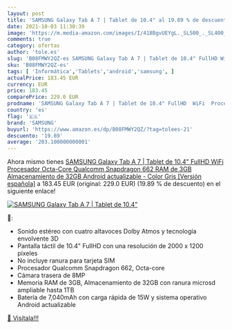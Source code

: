 ```yaml
---
layout: post
title: 'SAMSUNG Galaxy Tab A 7 | Tablet de 10.4" al 19.89 % de descuento'
date: 2021-10-03 11:30:39
image: 'https://m.media-amazon.com/images/I/418BgvUEYgL._SL500_._SL400_.jpg'
comments: true
category: ofertas
author: 'tole.es'
slug: 'B08FMWY2QZ-es SAMSUNG Galaxy Tab A 7 | Tablet de 10.4" FullHD WiFi...'
sku: 'B08FMWY2QZ-es'
tags: [ 'Informática','Tablets','android','samsung', ]
actualPrice: 183.45 EUR
currency: EUR
price: 183.45
comparePrice: 229.0 EUR
prodname: 'SAMSUNG Galaxy Tab A 7 | Tablet de 10.4" FullHD  WiFi  Procesador Octa-Core Qualcomm Snapdragon 662  RAM de 3GB  Almacenamiento de 32GB  Android actualizable  - Color Gris [Versión española]'
country: 'es'
flag: '🇪🇸'
brand: 'SAMSUNG'
buyurl: 'https://www.amazon.es/dp/B08FMWY2QZ/?tag=tolees-21'
descuento: '19.89'
average: '203.100000000001'
---
```


Ahora mismo tienes [SAMSUNG Galaxy Tab A 7 | Tablet de 10.4" FullHD  WiFi  Procesador Octa-Core Qualcomm Snapdragon 662  RAM de 3GB  Almacenamiento de 32GB  Android actualizable  - Color Gris [Versión española]](https://www.amazon.es/dp/B08FMWY2QZ/?tag=tolees-21) a 183.45 EUR (original: 229.0 EUR) (19.89 %  de descuento) en el siguiente enlace!

[![SAMSUNG Galaxy Tab A 7 | Tablet de 10.4"](https://m.media-amazon.com/images/I/418BgvUEYgL._SL500_._SL400_.jpg)](https://www.amazon.es/dp/B08FMWY2QZ/?tag=tolees-21)

🔎:

- Sonido estéreo con cuatro altavoces Dolby Atmos y tecnología envolvente 3D
- Pantalla táctil de 10.4" FullHD con una resolución de 2000 x 1200 píxeles
- No incluye ranura para tarjeta SIM
- Procesador Qualcomm Snapdragon 662, Octa-core
- Cámara trasera de 8MP
- Memoria RAM de 3GB, Almacenamiento de 32GB con ranura microsd ampliable hasta 1TB
- Batería de 7,040mAh con carga rápida de 15W y sistema operativo Android actualizable

[🛒 Visítala!!!](https://www.amazon.es/dp/B08FMWY2QZ/?tag=tolees-21)
